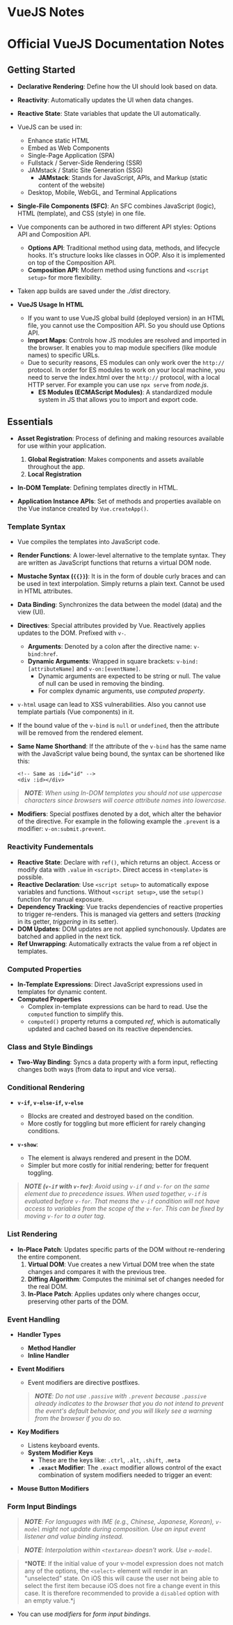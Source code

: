 
# VueJS Notes

# Official VueJS Documentation Notes

## Getting Started
+ **Declarative Rendering**: Define how the UI should look based on data.
+ **Reactivity**: Automatically updates the UI when data changes.
+ **Reactive State**: State variables that update the UI automatically.

+ VueJS can be used in:
  - Enhance static HTML
  - Embed as Web Components
  - Single-Page Application (SPA)
  - Fullstack / Server-Side Rendering (SSR)
  - JAMstack / Static Site Generation (SSG)
    + **JAMstack**: Stands for JavaScript, APIs, and Markup (static content of the website)
  - Desktop, Mobile, WebGL, and Terminal Applications

+ **Single-File Components (SFC)**: An SFC combines JavaScript (logic), HTML (template), and CSS (style) in one file.
+ Vue components can be authored in two different API styles: Options API and Composition API.
  - **Options API**: Traditional method using data, methods, and lifecycle hooks. It's structure looks like classes in OOP. Also it is implemented on top of the Composition API.
  - **Composition API**: Modern method using functions and `<script setup>` for more flexibility.

+ Taken app builds are saved under the *./dist* directory.
+ **VueJS Usage In HTML**
  - If you want to use VueJS global build (deployed version) in an HTML file, you cannot use the Composition API. So you should use Options API.
  - **Import Maps**: Controls how JS modules are resolved and imported in the browser. It enables you to map module specifiers (like module names) to specific URLs.
  - Due to security reasons, ES modules can only work over the `http://` protocol. In order for ES modules to work on your local machine, you need to serve the index.html over the `http://` protocol, with a local HTTP server. For example you can use `npx serve` from *node.js*.
    + **ES Modules (ECMAScript Modules)**: A standardized module system in JS that allows you to import and export code.

## Essentials
+ **Asset Registration**: Process of defining and making resources available for use within your application.
  1. **Global Registration**: Makes components and assets available throughout the app.
  2. **Local Registration**

+ **In-DOM Template**: Defining templates directly in HTML.
+ **Application Instance APIs**: Set of methods and properties available on the Vue instance created by `Vue.createApp()`.

### Template Syntax
+ Vue compiles the templates into JavaScript code.
+ **Render Functions**: A lower-level alternative to the template syntax. They are written as JavaScript functions that returns a virtual DOM node.
+ **Mustache Syntax (`{{}}`)**: It is in the form of double curly braces and can be used in text interpolation. Simply returns a plain text. Cannot be used in HTML attributes.
+ **Data Binding**: Synchronizes the data between the model (data) and the view (UI).
+ **Directives**: Special attributes provided by Vue. Reactively applies updates to the DOM. Prefixed with `v-`.
  - **Arguments**: Denoted by a colon after the directive name: `v-bind:href`.
  - **Dynamic Arguments**: Wrapped in square brackets: `v-bind:[attributeName]` and `v-on:[eventName]`.
    + Dynamic arguments are expected to be string or null. The value of null can be used in removing the binding.
    + For complex dynamic arguments, use *computed property*.

+ `v-html` usage can lead to XSS vulnerabilities. Also you cannot use template partials (Vue components) in it.
+ If the bound value of the `v-bind` is `null` or `undefined`, then the attribute will be removed from the rendered element.
+ **Same Name Shorthand**: If the attribute of the `v-bind` has the same name with the JavaScript value being bound, the syntax can be shortened like this:
  ```
  <!-- Same as :id="id" -->
  <div :id></div>
  ```

> ***NOTE**: When using In-DOM templates you should not use uppercase characters since browsers will coerce attribute names into lowercase.*
+ **Modifiers**: Special postfixes denoted by a dot, which alter the behavior of the directive. For example in the following example the `.prevent` is a modifier: `v-on:submit.prevent`.

### Reactivity Fundementals
+ **Reactive State**: Declare with `ref()`, which returns an object. Access or modify data with `.value` in `<script>`. Direct access in `<template>` is possible.
+ **Reactive Declaration**: Use `<script setup>` to automatically expose variables and functions. Without `<script setup>`, use the `setup()` function for manual exposure.
+ **Dependency Tracking**: Vue tracks dependencies of reactive properties to trigger re-renders. This is managed via getters and setters (*tracking* in its getter, *triggering* in its setter).
+ **DOM Updates**: DOM updates are not applied synchonously. Updates are batched and applied in the next tick.
+ **Ref Unwrapping**: Automatically extracts the value from a ref object in templates.

### Computed Properties
+ **In-Template Expressions**: Direct JavaScript expressions used in templates for dynamic content.
+ **Computed Properties**
  - Complex in-template expressions can be hard to read. Use the `computed` function to simplify this.
  - `computed()` property returns a computed *ref*, which is automatically updated and cached based on its reactive dependencies.

### Class and Style Bindings
+ **Two-Way Binding**: Syncs a data property with a form input, reflecting changes both ways (from data to input and vice versa).

### Conditional Rendering
+ **`v-if`, `v-else-if`, `v-else`**
  - Blocks are created and destroyed based on the condition.
  - More costly for toggling but more efficient for rarely changing conditions.

+ **`v-show`**:
  - The element is always rendered and present in the DOM.
  - Simpler but more costly for initial rendering; better for frequent toggling.

> ***NOTE (`v-if` with `v-for`)**: Avoid using `v-if` and `v-for` on the same element due to precedence issues. When used together, `v-if` is evaluated before `v-for`. That means the `v-if` condition will not have access to variables from the scope of the `v-for`. This can be fixed by moving `v-for` to a outer tag.*

### List Rendering
+ **In-Place Patch**: Updates specific parts of the DOM without re-rendering the entire component.
  1. **Virtual DOM**: Vue creates a new Virtual DOM tree when the state changes and compares it with the previous tree.
  2. **Diffing Algorithm**: Computes the minimal set of changes needed for the real DOM.
  3. **In-Place Patch**: Applies updates only where changes occur, preserving other parts of the DOM.

### Event Handling
+ **Handler Types**
  - **Method Handler**
  - **Inline Handler**

+ **Event Modifiers**
  - Event modifiers are directive postfixes.
  > ***NOTE**: Do not use `.passive` with `.prevent` because `.passive` already indicates to the browser that you do not intend to prevent the event's default behavior, and you will likely see a warning from the browser if you do so.*

+ **Key Modifiers** 
  - Listens keyboard events.
  - **System Modifier Keys**
    + These are the keys like: `.ctrl`, `.alt`, `.shift`, `.meta`
    + **`.exact` Modifier**: The `.exact` modifier allows control of the exact combination of system modifiers needed to trigger an event:

+ **Mouse Button Modifiers**

### Form Input Bindings
> ***NOTE**: For languages with *IME* (e.g., Chinese, Japanese, Korean), `v-model` might not update during composition. Use an input event listener and value binding instead.*

> ***NOTE**: Interpolation within `<textarea>` doesn't work. Use `v-model`.*

> ***NOTE**: If the initial value of your v-model expression does not match any of the options, the `<select>` element will render in an "unselected" state. On iOS this will cause the user not being able to select the first item because iOS does not fire a change event in this case. It is therefore recommended to provide a `disabled` option with an empty value.*j

+ You can use *modifiers* for *form input bindings*.